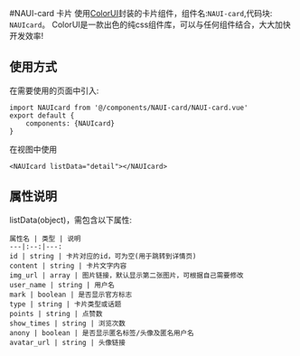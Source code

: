 #NAUI-card 卡片
使用[ColorUI](https://www.color-ui.com/)封装的卡片组件，组件名:`NAUI-card`,代码块: `NAUIcard`。
ColorUI是一款出色的纯css组件库，可以与任何组件结合，大大加快开发效率!

## 使用方式

在需要使用的页面中引入:

```
import NAUIcard from '@/components/NAUI-card/NAUI-card.vue'
export default {
    components: {NAUIcard}
}
```

在视图中使用

```
<NAUIcard listData="detail"></NAUIcard>
```

## 属性说明

listData(object)，需包含以下属性:

```
属性名 | 类型 | 说明
---|:--:|---:
id | string | 卡片对应的id，可为空(用于跳转到详情页)
content | string | 卡片文字内容
img_url | array | 图片链接，默认显示第二张图片，可根据自己需要修改
user_name | string | 用户名
mark | boolean | 是否显示官方标志
type | string | 卡片类型或话题
points | string | 点赞数
show_times | string | 浏览次数
anony | boolean | 是否显示匿名标签/头像及匿名用户名
avatar_url | string | 头像链接
```
